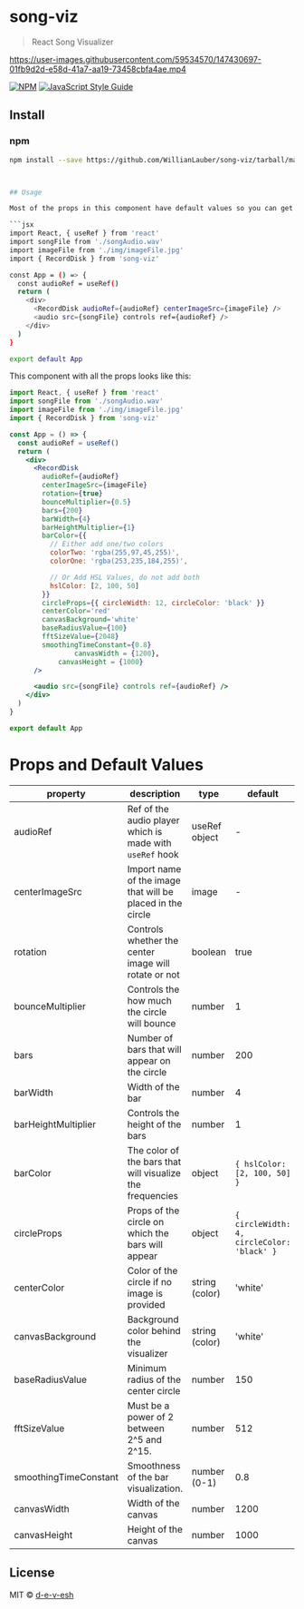 # song-viz

> React Song Visualizer



https://user-images.githubusercontent.com/59534570/147430697-01fb9d2d-e58d-41a7-aa19-73458cbfa4ae.mp4



[![NPM](https://img.shields.io/npm/v/song-viz.svg)](https://www.npmjs.com/package/song-viz) [![JavaScript Style Guide](https://img.shields.io/badge/code_style-standard-brightgreen.svg)](https://standardjs.com)

## Install

### npm

```bash
npm install --save https://github.com/WillianLauber/song-viz/tarball/master```



## Usage

Most of the props in this component have default values so you can get started with just the essential props:

```jsx
import React, { useRef } from 'react'
import songFile from './songAudio.wav'
import imageFile from './img/imageFile.jpg'
import { RecordDisk } from 'song-viz'

const App = () => {
  const audioRef = useRef()
  return (
    <div>
      <RecordDisk audioRef={audioRef} centerImageSrc={imageFile} />
      <audio src={songFile} controls ref={audioRef} />
    </div>
  )
}

export default App
```

This component with all the props looks like this:

```jsx
import React, { useRef } from 'react'
import songFile from './songAudio.wav'
import imageFile from './img/imageFile.jpg'
import { RecordDisk } from 'song-viz'

const App = () => {
  const audioRef = useRef()
  return (
    <div>
      <RecordDisk
        audioRef={audioRef}
        centerImageSrc={imageFile}
        rotation={true}
        bounceMultiplier={0.5}
        bars={200}
        barWidth={4}
        barHeightMultiplier={1}
        barColor={{
          // Either add one/two colors
          colorTwo: 'rgba(255,97,45,255)',
          colorOne: 'rgba(253,235,184,255)',

          // Or Add HSL Values, do not add both
          hslColor: [2, 100, 50]
        }}
        circleProps={{ circleWidth: 12, circleColor: 'black' }}
        centerColor='red'
        canvasBackground='white'
        baseRadiusValue={100}
        fftSizeValue={2048}
        smoothingTimeConstant={0.8}
				canvasWidth = {1200},
  			canvasHeight = {1000}
      />

      <audio src={songFile} controls ref={audioRef} />
    </div>
  )
}

export default App
```

# Props and Default Values

| property              | description                                                | type           | default                                    | isRequired |
| --------------------- | ---------------------------------------------------------- | -------------- | ------------------------------------------ | ---------- |
| audioRef              | Ref of the audio player which is made with `useRef` hook   | useRef object  | -                                          | true       |
| centerImageSrc        | Import name of the image that will be placed in the circle | image          | -                                          | false      |
| rotation              | Controls whether the center image will rotate or not       | boolean        | true                                       | false      |
| bounceMultiplier      | Controls the how much the circle will bounce               | number         | 1                                          | false      |
| bars                  | Number of bars that will appear on the circle              | number         | 200                                        | false      |
| barWidth              | Width of the bar                                           | number         | 4                                          | false      |
| barHeightMultiplier   | Controls the height of the bars                            | number         | 1                                          | false      |
| barColor              | The color of the bars that will visualize the frequencies  | object         | `{ hslColor: [2, 100, 50] }`               | false      |
| circleProps           | Props of the circle on which the bars will appear          | object         | `{ circleWidth: 4, circleColor: 'black' }` | false      |
| centerColor           | Color of the circle if no image is provided                | string (color) | 'white'                                    | false      |
| canvasBackground      | Background color behind the visualizer                     | string (color) | 'white'                                    | false      |
| baseRadiusValue       | Minimum radius of the center circle                        | number         | 150                                        | false      |
| fftSizeValue          | Must be a power of 2 between 2^5 and 2^15.                 | number         | 512                                        | false      |
| smoothingTimeConstant | Smoothness of the bar visualization.                       | number (0-1)   | 0.8                                        | false      |
| canvasWidth           | Width of the canvas                                        | number         | 1200                                       | false      |
| canvasHeight          | Height of the canvas                                       | number         | 1000                                       | false      |

## License

MIT © [d-e-v-esh](https://github.com/d-e-v-esh)
